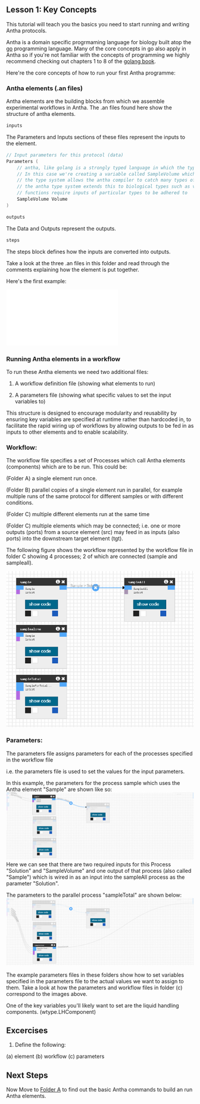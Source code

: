 ## Lesson 1: Key Concepts

This tutorial will teach you the basics you need to start running and writing Antha protocols. 

Antha is a domain specific progrmaming language for biology built atop the [go](golang.org) programming language. Many of the core concepts in go also apply in Antha so if you're not familiar with the concepts of programming we highly recommend checking out chapters 1 to 8 of the [golang book](https://www.golang-book.com/books/intro/1).

Here're the core concepts of how to run your first Antha programme:

### Antha elements (.an files)
Antha elements are the building blocks from which we assemble experimental workflows in Antha. 
The .an files found here show the structure of antha elements. 

```go
inputs
```

The Parameters and Inputs sections of these files represent the inputs to the element. 



```go
// Input parameters for this protocol (data)
Parameters (
	// antha, like golang is a strongly typed language in which the type of a variable must be declared.
	// In this case we're creating a variable called SampleVolume which is of type Volume;
	// the type system allows the antha compiler to catch many types of common errors before the programme is run
	// the antha type system extends this to biological types such as volumes here.
	// functions require inputs of particular types to be adhered to
	SampleVolume Volume 
)
```



```go
outputs
```

The Data and Outputs represent the outputs. 

```go
steps
```

The steps block defines how the inputs are converted into outputs. 

Take a look at the three .an files in this folder and read through the comments explaining how the element is put together. 

Here's the first example:

![Example 1](A_Sample.pdf)

### Running Antha elements in a workflow
To run these Antha elements we need two additional files:

1. A workflow definition file (showing what elements to run)

2. A parameters file (showing what specific values to set the input variables to) 
 
This structure is designed to encourage modularity and reusability by ensuring key variables are specified at runtime rather than hardcoded in, to facilitate the rapid wiring up of workflows by allowing outputs to be fed in as inputs to other elements and to enable scalability.


### Workflow:
The workflow file specifies a set of Processes which call Antha elements 
(components) which are to be run. 
This could be: 

(Folder A) a single element run once.

(Folder B) parallel copies of a single element run in parallel, for example multiple runs of the same protocol for different samples or with different conditions.

(Folder C) multiple different elements run at the same time

(Folder C) multiple elements which may be connected; i.e. one or more outputs (ports) from a source element (src) may feed in as inputs (also ports) into the downstream target element (tgt).


The following figure shows the workflow represented by the workflow file in folder C showing 4 processes; 2 of which are connected (sample and sampleall).

![workflowc](sampleall.png)

### Parameters:
The parameters file assigns parameters for each of the processes specified in the workflow file

i.e. the parameters file is used to set the values for the input parameters.

In this example, the parameters for the process sample which uses the Antha element "Sample" are shown like so: 
![sample](samplehover.png)
Here we can see that there are two required inputs for this Process "Solution" and "SampleVolume" and one output of that process (also called "Sample") which is wired in as an input into the sampleAll process as the parameter "Solution".

The parameters to the parallel process "sampleTotal" are shown below: 
![sampleTotal](sampleallhover.png)

The example parameters files in these folders show how to set variables specified in the parameters file to the actual values we want to assign to them. Take a look at how the parameters and workflow files in folder (c) correspond to the images above.
 
One of the key variables you'll likely want to set are the liquid handling components. (wtype.LHComponent) 

## Excercises

1. Define the following:

(a) element
(b) workflow
(c) parameters

## Next Steps

Now Move to [Folder A](Lesson1_Sample_Workflows/A_Singleelement/readme_basicCommands.md) to find out the basic Antha commands to build an run Antha elements.

